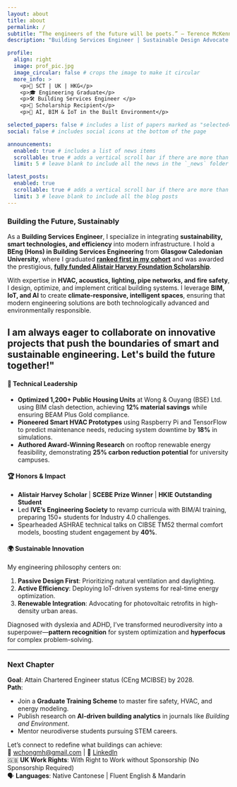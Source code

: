 ```yaml
---
layout: about
title: about
permalink: /
subtitle: “The engineers of the future will be poets.” ― Terence McKenna
description: "Building Services Engineer | Sustainable Design Advocate | IoT Innovator"

profile:
  align: right
  image: prof_pic.jpg
  image_circular: false # crops the image to make it circular
  more_info: >
    <p>📍 SCT | UK | HKG</p>
    <p>🎓 Engineering Graduate</p>
    <p>🛠️ Building Services Engineer </p>
    <p>🏅 Scholarship Recipient</p>
    <p>🌟 AI, BIM & IoT in the Built Environment</p>

selected_papers: false # includes a list of papers marked as "selected={true}"
social: false # includes social icons at the bottom of the page

announcements:
  enabled: true # includes a list of news items
  scrollable: true # adds a vertical scroll bar if there are more than 3 news items
  limit: 5 # leave blank to include all the news in the `_news` folder

latest_posts:
  enabled: true
  scrollable: true # adds a vertical scroll bar if there are more than 3 new posts items
  limit: 3 # leave blank to include all the blog posts
---
```


### Building the Future, Sustainably  
As a **Building Services Engineer**, I specialize in integrating **sustainability, smart technologies, and efficiency** into modern infrastructure. I hold a **BEng (Hons) in Building Services Engineering** from **Glasgow Caledonian University**, where I graduated [**ranked first in my cohort**](https://www.gcu.ac.uk/aboutgcu/universitynews/celebrating-success-in-the-school-of-computing,-engineering-and-built-environment) and was awarded the prestigious, [**fully funded Alistair Harvey Foundation Scholarship**](https://www.vtc.edu.hk/home/en/media-newsroom/vtc-digest/ive-engineering-students-conferred-scholarship-for-pursuing-professional-development-in-uk.html). 

With expertise in **HVAC, acoustics, lighting, pipe networks, and fire safety**, I design, optimize, and implement critical building systems. I leverage **BIM, IoT, and AI** to create **climate-responsive, intelligent spaces**, ensuring that modern engineering solutions are both technologically advanced and environmentally responsible.

I am always eager to collaborate on **innovative projects** that push the boundaries of **smart and sustainable engineering**. Let's build the future together!" 
---

#### 🔧 Technical Leadership  
- **Optimized 1,200+ Public Housing Units** at Wong & Ouyang (BSE) Ltd. using BIM clash detection, achieving **12% material savings** while ensuring BEAM Plus Gold compliance.  
- **Pioneered Smart HVAC Prototypes** using Raspberry Pi and TensorFlow to predict maintenance needs, reducing system downtime by **18%** in simulations.  
- **Authored Award-Winning Research** on rooftop renewable energy feasibility, demonstrating **25% carbon reduction potential** for university campuses.  

#### 🏆 Honors & Impact  
- **Alistair Harvey Scholar** | **SCEBE Prize Winner** | **HKIE Outstanding Student**  
- Led **IVE’s Engineering Society** to revamp curricula with BIM/AI training, preparing 150+ students for Industry 4.0 challenges.  
- Spearheaded ASHRAE technical talks on CIBSE TM52 thermal comfort models, boosting student engagement by **40%**.  

#### 🌍 Sustainable Innovation  
My engineering philosophy centers on:  
1. **Passive Design First**: Prioritizing natural ventilation and daylighting.  
2. **Active Efficiency**: Deploying IoT-driven systems for real-time energy optimization.  
3. **Renewable Integration**: Advocating for photovoltaic retrofits in high-density urban areas.  

Diagnosed with dyslexia and ADHD, I’ve transformed neurodiversity into a superpower—**pattern recognition** for system optimization and **hyperfocus** for complex problem-solving.

---

### Next Chapter  
**Goal**: Attain Chartered Engineer status (CEng MCIBSE) by 2028.  
**Path**:  
- Join a **Graduate Training Scheme** to master fire safety, HVAC, and energy modeling.  
- Publish research on **AI-driven building analytics** in journals like *Building and Environment*.  
- Mentor neurodiverse students pursuing STEM careers.  

Let’s connect to redefine what buildings can achieve:  
📧 [wchongmh@gmail.com](mailto:wchongmh@gmail.com) | 💼 [LinkedIn](https://linkedin.com/in/wchongmh/)  
🇬🇧 **UK Work Rights**: With Right to Work without Sponsorship (No Sponsorship Required)  
🗣️ **Languages**: Native Cantonese | Fluent English & Mandarin  
